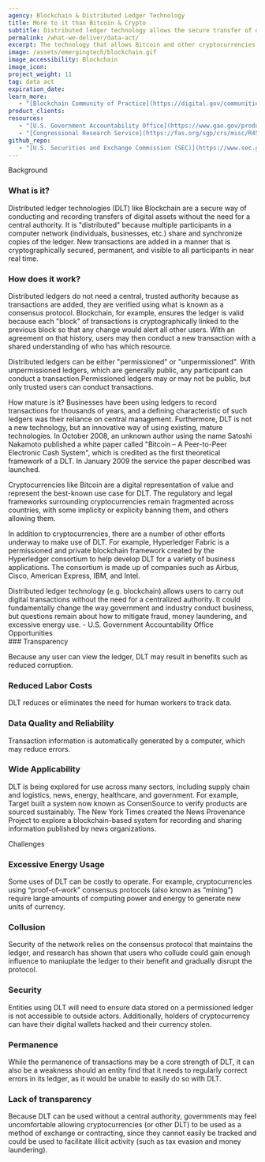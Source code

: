 ```yaml
---
agency: Blockchain & Distributed Ledger Technology
title: More to it than Bitcoin & Crypto
subtitle: Distributed ledger technology allows the secure transfer of digital assets without management by a central authority. Instead, participants share synchronized copies of a ledger that records assets and transactions. Changes are visible to all participants. Questions remain about the technology, including where it may be most useful, how best to regulate it, and how to mitigate its use in illegal activities.
permalink: /what-we-deliver/data-act/
excerpt: The technology that allows Bitcoin and other cryptocurrencies to function could profoundly change the way government and industry do business. 
image: /assets/emergingtech/blockchain.gif
image_accessibility: Blockchain
image_icon:
project_weight: 11
tag: data act
expiration_date:
learn_more:
   - "[Blockchain Community of Practice](https://digital.gov/communities/blockchain/)"
product_clients:
resources:
   - "[U.S. Government Accountability Office](https://www.gao.gov/products/gao-19-704sp)"
   - "[Congressional Research Service](https://fas.org/sgp/crs/misc/R45116.pdf)"
github_repo:
   - "[U.S. Securities and Exchange Commission (SEC)](https://www.sec.gov)"
---
```


<div class="small-caps">Background</div>

### What is it?

Distributed ledger technologies (DLT) like Blockchain are a secure way of conducting and recording transfers of digital assets without the need for a central authority. It is "distributed" because multiple participants in a computer network (individuals, businesses, etc.) share and synchronize copies of the ledger. New transactions are added in a manner that is cryptographically secured, permanent, and visible to all participants in near real time.

### How does it work?
Distributed ledgers do not need a central, trusted authority because as transactions are added, they are verified using what is known as a consensus protocol. Blockchain, for example, ensures the ledger is valid because each "block" of transactions is cryptographically linked to the previous block so that any change would alert all other users. With an agreement on that history, users may then conduct a new transaction with a shared understanding of who has which resource.

Distributed ledgers can be either "permissioned" or "unpermissioned". With unpermissioned ledgers, which are generally public, any participant can conduct a transaction.Permissioned ledgers may or may not be public, but only trusted users can conduct transactions.

How mature is it? Businesses have been using ledgers to record transactions for thousands of years, and a defining characteristic of such ledgers was their reliance on central management. Furthermore, DLT is not a new technology, but an innovative way of using existing, mature technologies. In October 2008, an unknown author using the name Satoshi Nakamoto published a white paper called "Bitcoin – A Peer-to-Peer Electronic Cash System", which is credited as the first theoretical framework of a DLT. In January 2009 the service the paper described was launched.

Cryptocurrencies like Bitcoin are a digital representation of value and represent the best-known use case for DLT. The regulatory and legal frameworks surrounding cryptocurrencies remain fragmented across countries, with some implicity or explicity banning them, and others allowing them.

In addition to cryptocurrencies, there are a number of other efforts underway to make use of DLT. For example, Hyperledger Fabric is a permissioned and private blockchain framework created by the Hyperledger consortium to help develop DLT for a variety of business applications. The consortium is made up of companies such as Airbus, Cisco, American Express, IBM, and Intel.

<div class="testimonial-blockquote">
  Distributed ledger technology (e.g. blockchain) allows users to carry out digital transactions without the need for a centralized authority. It could fundamentally change the way government and industry conduct business, but questions remain about how to mitigate fraud, money laundering, and excessive energy use.
    <span>- U.S. Government Accountability Office</span>
</div>

<div class="small-caps">Opportunities</div>
### Transparency

Because any user can view the ledger, DLT may result in benefits such as reduced corruption.

### Reduced Labor Costs 

DLT reduces or eliminates the need for human workers to track data.

### Data Quality and Reliability 

Transaction information is automatically generated by a computer, which may reduce errors.

### Wide Applicability 

DLT is being explored for use across many sectors, including supply chain and logistics, news, energy, healthcare, and government. For example, Target built a system now known as ConsenSource to verify products are sourced sustainably. The New York Times created the News Provenance Project to explore a blockchain-based system for recording and sharing information published by news organizations.

<div class="small-caps">Challenges</div>

### Excessive Energy Usage

Some uses of DLT can be costly to operate. For example, cryptocurrencies using “proof-of-work” consensus protocols (also known as “mining”) require large amounts of computing power and energy to generate new units of currency.

### Collusion

Security of the network relies on the consensus protocol that maintains the ledger, and research has shown that users who collude could gain enough influence to maniuplate the ledger to their benefit and gradually disrupt the protocol.

### Security 

Entities using DLT will need to ensure data stored on a permissioned ledger is not accessible to outside actors. Additionally, holders of cryptocurrency can have their digital wallets hacked and their currency stolen.

### Permanence 

While the permanence of transactions may be a core strength of DLT, it can also be a weakness should an entity find that it needs to regularly correct errors in its ledger, as it would be unable to easily do so with DLT.

### Lack of transparency 

Because DLT can be used without a central authority, governments may feel uncomfortable allowing cryptocurrencies (or other DLT) to be used as a method of exchange or contracting, since they cannot easily be tracked and could be used to facilitate illicit activity (such as tax evasion and money laundering).
